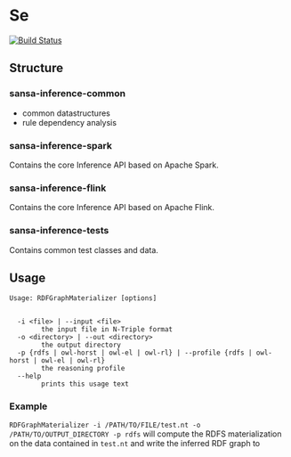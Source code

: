 # Se
[![Build Status](https://ci.aksw.org/jenkins/job/SANSA%20Inference%20Layer/job/develop/badge/icon)](https://ci.aksw.org/jenkins/job/SANSA%20Inference%20Layer/job/develop/)

## Structure
### sansa-inference-common
* common datastructures
* rule dependency analysis 

### sansa-inference-spark
Contains the core Inference API based on Apache Spark.

### sansa-inference-flink
Contains the core Inference API based on Apache Flink.

### sansa-inference-tests
Contains common test classes and data.

## Usage
```
Usage: RDFGraphMaterializer [options]


  -i <file> | --input <file>
        the input file in N-Triple format
  -o <directory> | --out <directory>
        the output directory
  -p {rdfs | owl-horst | owl-el | owl-rl} | --profile {rdfs | owl-horst | owl-el | owl-rl}
        the reasoning profile
  --help
        prints this usage text
```
### Example

`RDFGraphMaterializer -i /PATH/TO/FILE/test.nt -o /PATH/TO/OUTPUT_DIRECTORY -p rdfs` will compute the RDFS materialization on the data contained in `test.nt` and write the inferred RDF graph to 
